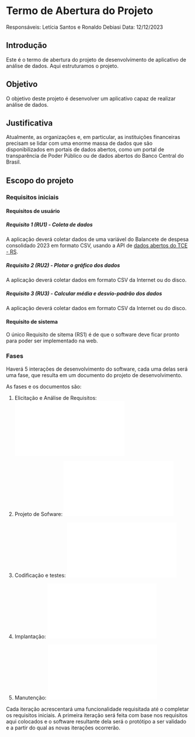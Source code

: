 # Termo de Abertura do Projeto

Responsáveis: Letícia Santos e Ronaldo Debiasi
Data: 12/12/2023

## Introdução

Este é o termo de abertura do projeto de desenvolvimento de aplicativo de análise de dados. Aqui estruturamos o projeto.

## Objetivo

O objetivo deste projeto é desenvolver um aplicativo capaz de realizar análise de dados.

## Justificativa

Atualmente, as organizações e, em particular, as instituições financeiras precisam se lidar com uma enorme massa de dados que são disponibilizados em portais de dados abertos, como um portal de transparência de Poder Público ou de dados abertos do Banco Central do Brasil.


## Escopo do projeto

### Requisitos iniciais

#### Requisitos de usuário

##### Requisito 1 (RU1) - Coleta de dados

A aplicação deverá coletar dados de uma variável do Balancete de despesa consolidado 2023 em formato CSV, usando a API de [dados abertos do TCE - RS](https://dados.tce.rs.gov.br/dataset/balancete-de-despesa-consolidado-2023).


##### Requisito 2 (RU2) - Plotar o gráfico dos dados

A aplicação deverá coletar dados em formato CSV da Internet ou do disco.


##### Requisito 3 (RU3) - Calcular média e desvio-padrão  dos dados

A aplicação deverá coletar dados em formato CSV da Internet ou do disco.

#### Requisito de sistema

O único Requisito de sitema (RS1) é de que o software deve ficar pronto para poder ser implementado na web.

### Fases

Haverá 5 interações de desenvolvimento do software, cada uma delas será uma fase, que resulta em um documento do projeto de desenvolvimento.

As fases e os documentos são:

1. Elicitação e Análise de Requisitos: ![Especificação de Requisitos de Software](espReqSoft.md)

2. Projeto de Sofware: ![Documento de projeto](docProjeto.md)

3. Codificação e testes: ![Plano de codificação e testes](planCodTest.md)

4. Implantação: ![Plano de implantação](planoImplantacao.md)

5. Manutenção: ![Plano de manutenção](planoManutencao.md)


Cada iteração acrescentará uma funcionalidade requisitada até o completar os requisitos iniciais. A primeira iteração será feita com base nos requisitos aqui colocados e o software resultante dela será o protótipo a ser validado e a partir do qual as novas iterações ocorrerão.